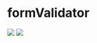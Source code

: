 # formValidator 

![](https://img.shields.io/badge/npm-6.4.1-green)         ![](https://img.shields.io/badge/vue-2.6.10-green)


